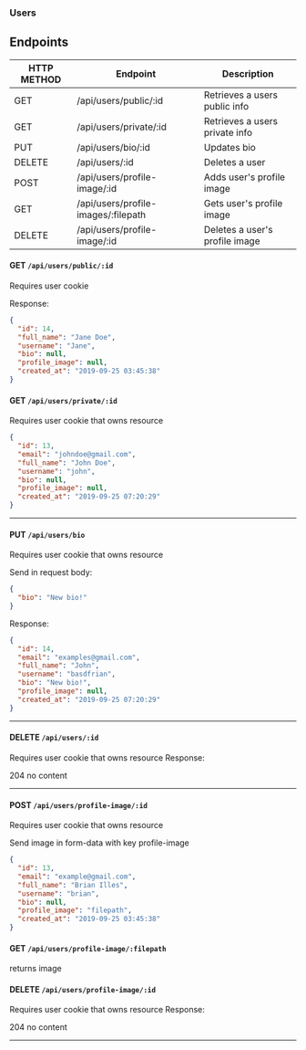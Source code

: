 ### Users

## Endpoints

| HTTP METHOD | Endpoint                            | Description                    |
| ----------- | ----------------------------------- | ------------------------------ |
| GET         | /api/users/public/:id               | Retrieves a users public info  |
| GET         | /api/users/private/:id              | Retrieves a users private info |
| PUT         | /api/users/bio/:id                  | Updates bio                    |
| DELETE      | /api/users/:id                      | Deletes a user                 |
| POST        | /api/users/profile-image/:id        | Adds user's profile image      |
| GET         | /api/users/profile-images/:filepath | Gets user's profile image      |
| DELETE      | /api/users/profile-image/:id        | Deletes a user's profile image |

#### GET `/api/users/public/:id`

Requires user cookie

Response:

```json
{
  "id": 14,
  "full_name": "Jane Doe",
  "username": "Jane",
  "bio": null,
  "profile_image": null,
  "created_at": "2019-09-25 03:45:38"
}
```

#### GET `/api/users/private/:id`

Requires user cookie that owns resource

```json
{
  "id": 13,
  "email": "johndoe@gmail.com",
  "full_name": "John Doe",
  "username": "john",
  "bio": null,
  "profile_image": null,
  "created_at": "2019-09-25 07:20:29"
}
```

---

#### PUT `/api/users/bio`

Requires user cookie that owns resource

Send in request body:

```json
{
  "bio": "New bio!"
}
```

Response:

```json
{
  "id": 14,
  "email": "examples@gmail.com",
  "full_name": "John",
  "username": "basdfrian",
  "bio": "New bio!",
  "profile_image": null,
  "created_at": "2019-09-25 07:20:29"
}
```

---

#### DELETE `/api/users/:id`

Requires user cookie that owns resource
Response:

204 no content

---

#### POST `/api/users/profile-image/:id`

Requires user cookie that owns resource

Send image in form-data with key profile-image

```json
{
  "id": 13,
  "email": "example@gmail.com",
  "full_name": "Brian Illes",
  "username": "brian",
  "bio": null,
  "profile_image": "filepath",
  "created_at": "2019-09-25 03:45:38"
}
```

#### GET `/api/users/profile-image/:filepath`

returns image

#### DELETE `/api/users/profile-image/:id`

Requires user cookie that owns resource
Response:

204 no content

---
